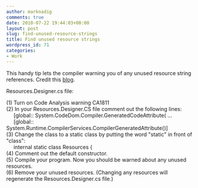 ```yaml
---
author: marknadig
comments: true
date: 2010-07-22 19:44:03+00:00
layout: post
slug: find-unused-resource-strings
title: Find unused resource strings
wordpress_id: 71
categories:
- Work
---
```


This handy tip lets the compiler warning you of any unused resource string references. Credit this [blog](http://social.msdn.microsoft.com/Forums/en-US/csharpide/thread/a833e7fb-d18f-44c3-a1f1-dd9bb00abeec).

Resources.Designer.cs file:
  
(1) Turn on Code Analysis warning CA1811  
(2) In your Resources.Designer.CS file comment out the following lines:  
     [global:: System.CodeDom.Compiler.GeneratedCodeAttribute( ...  
     [global:: System.Runtime.CompilerServices.CompilerGeneratedAttribute()]  
(3) Change the class to a static class by putting the word "static" in front of "class":  
     internal static class Resources {  
(4) Comment out the default constructor.  
(5) Compile your program. Now you should be warned about any unused resources.  
(6) Remove your unused resources. (Changing any resources will regenerate the Resources.Designer.cs file.)  
  

